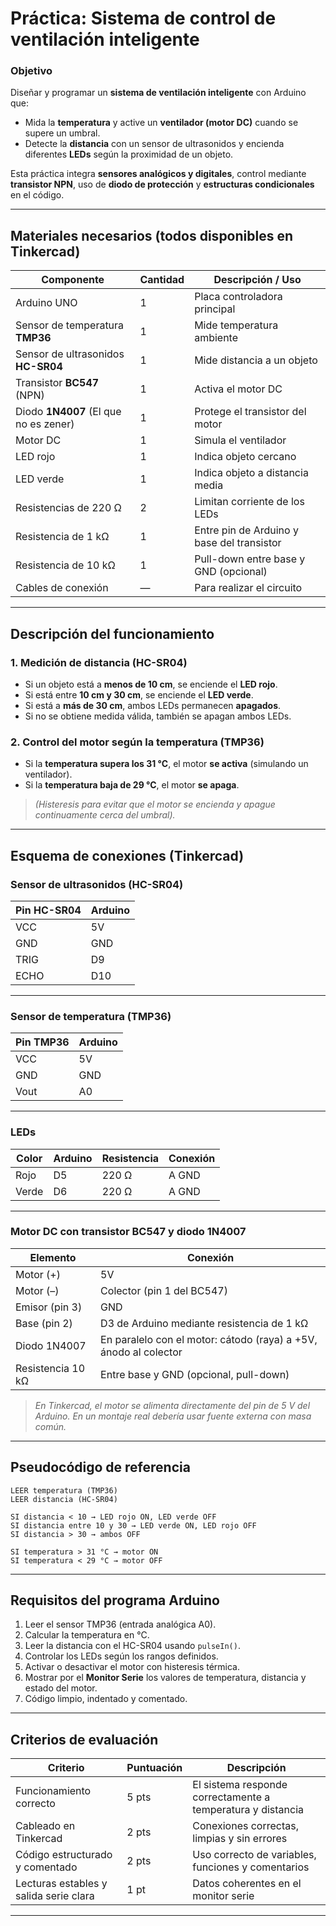 

# Práctica: Sistema de control de ventilación inteligente

### Objetivo

Diseñar y programar un **sistema de ventilación inteligente** con Arduino que:

* Mida la **temperatura** y active un **ventilador (motor DC)** cuando se supere un umbral.
* Detecte la **distancia** con un sensor de ultrasonidos y encienda diferentes **LEDs** según la proximidad de un objeto.

Esta práctica integra **sensores analógicos y digitales**, control mediante **transistor NPN**, uso de **diodo de protección** y **estructuras condicionales** en el código.

---

##  Materiales necesarios (todos disponibles en Tinkercad)

| Componente                         | Cantidad | Descripción / Uso                          |
| ---------------------------------- | -------- | ------------------------------------------ |
| Arduino UNO                        | 1        | Placa controladora principal               |
| Sensor de temperatura **TMP36**    | 1        | Mide temperatura ambiente                  |
| Sensor de ultrasonidos **HC-SR04** | 1        | Mide distancia a un objeto                 |
| Transistor **BC547** (NPN)         | 1        | Activa el motor DC                         |
| Diodo **1N4007** (El que no es zener)                  | 1        | Protege el transistor del motor            |
| Motor DC                           | 1        | Simula el ventilador                       |
| LED rojo                           | 1        | Indica objeto cercano                      |
| LED verde                          | 1        | Indica objeto a distancia media            |
| Resistencias de 220 Ω              | 2        | Limitan corriente de los LEDs              |
| Resistencia de 1 kΩ                | 1        | Entre pin de Arduino y base del transistor |
| Resistencia de 10 kΩ               | 1        | Pull-down entre base y GND (opcional)      |
| Cables de conexión                 | —        | Para realizar el circuito                  |

---

##  Descripción del funcionamiento

###  1. Medición de distancia (HC-SR04)

* Si un objeto está a **menos de 10 cm**, se enciende el **LED rojo**.
* Si está entre **10 cm y 30 cm**, se enciende el **LED verde**.
* Si está a **más de 30 cm**, ambos LEDs permanecen **apagados**.
* Si no se obtiene medida válida, también se apagan ambos LEDs.

###  2. Control del motor según la temperatura (TMP36)

* Si la **temperatura supera los 31 °C**, el motor **se activa** (simulando un ventilador).
* Si la **temperatura baja de 29 °C**, el motor **se apaga**.

> *(Histeresis para evitar que el motor se encienda y apague continuamente cerca del umbral).*

---

##  Esquema de conexiones (Tinkercad)

###  Sensor de ultrasonidos (HC-SR04)

| Pin HC-SR04 | Arduino |
| ----------- | ------- |
| VCC         | 5V      |
| GND         | GND     |
| TRIG        | D9      |
| ECHO        | D10     |

---

###  Sensor de temperatura (TMP36)

| Pin TMP36 | Arduino |
| --------- | ------- |
| VCC       | 5V      |
| GND       | GND     |
| Vout      | A0      |

---

###  LEDs

| Color | Arduino | Resistencia | Conexión |
| ----- | ------- | ----------- | -------- |
| Rojo  | D5      | 220 Ω       | A GND    |
| Verde | D6      | 220 Ω       | A GND    |

---

###  Motor DC con transistor BC547 y diodo 1N4007

| Elemento          | Conexión                                                         |
| ----------------- | ---------------------------------------------------------------- |
| Motor (+)         | 5V                                                               |
| Motor (–)         | Colector (pin 1 del BC547)                                       |
| Emisor (pin 3)    | GND                                                              |
| Base (pin 2)      | D3 de Arduino mediante resistencia de 1 kΩ                       |
| Diodo 1N4007      | En paralelo con el motor: cátodo (raya) a +5V, ánodo al colector |
| Resistencia 10 kΩ | Entre base y GND (opcional, pull-down)                           |

>  *En Tinkercad, el motor se alimenta directamente del pin de 5 V del Arduino. En un montaje real debería usar fuente externa con masa común.*

---

##  Pseudocódigo de referencia

```
LEER temperatura (TMP36)
LEER distancia (HC-SR04)

SI distancia < 10 → LED rojo ON, LED verde OFF
SI distancia entre 10 y 30 → LED verde ON, LED rojo OFF
SI distancia > 30 → ambos OFF

SI temperatura > 31 °C → motor ON
SI temperatura < 29 °C → motor OFF
```

---

##  Requisitos del programa Arduino

1. Leer el sensor TMP36 (entrada analógica A0).
2. Calcular la temperatura en °C.
3. Leer la distancia con el HC-SR04 usando `pulseIn()`.
4. Controlar los LEDs según los rangos definidos.
5. Activar o desactivar el motor con histeresis térmica.
6. Mostrar por el **Monitor Serie** los valores de temperatura, distancia y estado del motor.
7. Código limpio, indentado y comentado.

---

##  Criterios de evaluación 

| Criterio                               | Puntuación | Descripción                                                 |
| -------------------------------------- | ---------- | ----------------------------------------------------------- |
| Funcionamiento correcto                | 5 pts      | El sistema responde correctamente a temperatura y distancia |
| Cableado en Tinkercad                  | 2 pts      | Conexiones correctas, limpias y sin errores                 |
| Código estructurado y comentado        | 2 pts      | Uso correcto de variables, funciones y comentarios          |
| Lecturas estables y salida serie clara | 1 pt       | Datos coherentes en el monitor serie                        |

---

